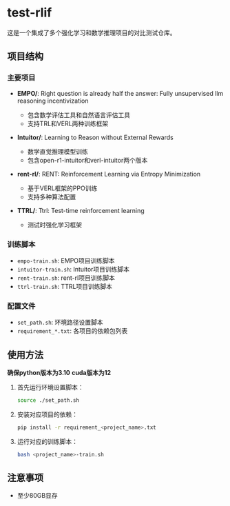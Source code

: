# test-rlif

这是一个集成了多个强化学习和数学推理项目的对比测试仓库。

## 项目结构

### 主要项目

- **EMPO/**: Right question is already half the answer: Fully unsupervised llm reasoning incentivization
  - 包含数学评估工具和自然语言评估工具
  - 支持TRL和VERL两种训练框架

- **Intuitor/**: Learning to Reason without External Rewards
  - 数学直觉推理模型训练
  - 包含open-r1-intuitor和verl-intuitor两个版本

- **rent-rl/**: RENT: Reinforcement Learning via Entropy Minimization
  - 基于VERL框架的PPO训练
  - 支持多种算法配置

- **TTRL/**: Ttrl: Test-time reinforcement learning
  - 测试时强化学习框架

### 训练脚本

- `empo-train.sh`: EMPO项目训练脚本
- `intuitor-train.sh`: Intuitor项目训练脚本
- `rent-train.sh`: rent-rl项目训练脚本
- `ttrl-train.sh`: TTRL项目训练脚本

### 配置文件

- `set_path.sh`: 环境路径设置脚本
- `requirement_*.txt`: 各项目的依赖包列表

## 使用方法
**确保python版本为3.10**
**cuda版本为12**

1. 首先运行环境设置脚本：
   ```bash
   source ./set_path.sh
   ```

2. 安装对应项目的依赖：
   ```bash
   pip install -r requirement_<project_name>.txt
   ```

3. 运行对应的训练脚本：
   ```bash
   bash <project_name>-train.sh
   ```

## 注意事项

- 至少80GB显存
